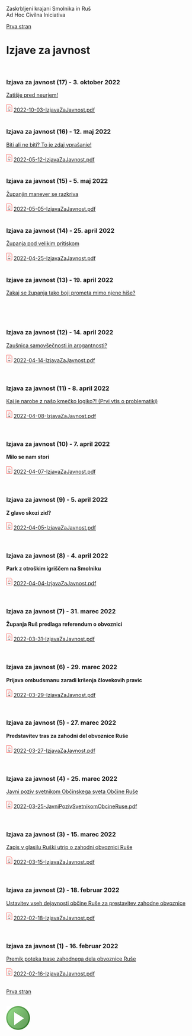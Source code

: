 
Zaskrbljeni krajani Smolnika in Ruš
<br/>
Ad Hoc Civilna Iniciativa 

[Prva stran](index.md)

# Izjave za javnost
<br/>


### Izjava za javnost (17) - 3. oktober 2022
[Zatišje pred neurjem!](./2022-10-03-IzjavaZaJavnost.md) 
<br/>
<br/>
![PDF](./pic/pdf16.png)
[2022-10-03-IzjavaZaJavnost.pdf](./pdf/2022-10-03-IzjavaZaJavnost.pdf)
<br/>
<br/>


### Izjava za javnost (16) - 12. maj 2022
[Biti ali ne biti? To je zdaj vprašanje!](./2022-05-12-IzjavaZaJavnost.md) 
<br/>
<br/>
![PDF](./pic/pdf16.png)
[2022-05-12-IzjavaZaJavnost.pdf](./pdf/2022-05-12-IzjavaZaJavnost.pdf)
<br/>
<br/>


### Izjava za javnost (15) - 5. maj 2022
[Županjin manever se razkriva](./2022-05-05-IzjavaZaJavnost.md) 
<br/>
<br/>
![PDF](./pic/pdf16.png)
[2022-05-05-IzjavaZaJavnost.pdf](./pdf/2022-05-05-IzjavaZaJavnost.pdf)
<br/>
<br/>


### Izjava za javnost (14) - 25. april 2022
[Županja pod velikim pritiskom](./2022-04-25-IzjavaZaJavnost.md) 
<br/>
<br/>
![PDF](./pic/pdf16.png)
[2022-04-25-IzjavaZaJavnost.pdf](./pdf/2022-04-25-IzjavaZaJavnost.pdf)
<br/>
<br/>


<!--  ### Odprto pismo predsedniku Nove Slovenije g. Mateju Toninu (14) - 20. april 2022  -->
<!--  [Odprto pismo Mateju Toninu](./2022-04-20-IzjavaZaJavnost.md)  -->
<!--  ![PDF](./pic/pdf16.png)  -->
<!--  [2022-04-20-OdprtoPismoMatejuToninu.pdf](./pdf/2022-04-20-OdprtoPismoMatejuToninu.pdf)   -->
<!--  <br/>  -->
<!--  <br/>  -->


### Izjave za javnost (13) - 19. april 2022
[Zakaj se županja tako boji prometa mimo njene hiše?](./2022-04-19-IzjavaZaJavnost.md) 
<br/>
<br/>
<!-- ![PDF](./pic/pdf16.png)   -->
<!-- [2022-04-14-IzjavaZaJavnost.pdf](./pdf/2022-04-14-IzjavaZaJavnost.pdf)	  -->
<br/>
<br/>


### Izjava za javnost (12) - 14. april 2022
[Zaušnica samovšečnosti in arogantnosti?](./2022-04-14-IzjavaZaJavnost.md) 
<br/>
<br/>
![PDF](./pic/pdf16.png)
[2022-04-14-IzjavaZaJavnost.pdf](./pdf/2022-04-14-IzjavaZaJavnost.pdf)	
<br/>
<br/>


### Izjava za javnost (11) - 8. april 2022
[Kaj je narobe z našo kmečko logiko?! (Prvi vtis o problematiki)](./index-prvi-vtis.md)
<br/>
<br/>
![PDF](./pic/pdf16.png)
[2022-04-08-IzjavaZaJavnost.pdf](./pdf/2022-04-08-IzjavaZaJavnost.pdf)	
<br/>
<br/>


### Izjava za javnost (10) - 7. april 2022
<!-- [Milo se nam stori](2022-04-07-IzjavaZaJavnost.md) -->
**Milo se nam stori**
<br/>
<br/>
![PDF](./pic/pdf16.png)
[2022-04-07-IzjavaZaJavnost.pdf](./pdf/2022-04-07-IzjavaZaJavnost.pdf)	
<br/>
<br/>


### Izjava za javnost (9) - 5. april 2022
<!-- [Z glavo skozi zid?](2022-04-05-IzjavaZaJavnost.md) -->
**Z glavo skozi zid?**
<br/>
<br/>
![PDF](./pic/pdf16.png)
[2022-04-05-IzjavaZaJavnost.pdf](./pdf/2022-04-05-IzjavaZaJavnost.pdf)	
<br/>
<br/>


### Izjava za javnost (8) - 4. april 2022
<!-- [Park z otroškim igriščem na Smolniku](2022-04-04-IzjavaZaJavnost.md) -->
**Park z otroškim igriščem na Smolniku**
<br/>
<br/>
![PDF](./pic/pdf16.png)
[2022-04-04-IzjavaZaJavnost.pdf](./pdf/2022-04-04-IzjavaZaJavnost.pdf)	
<br/>
<br/>


<!-- ### Odprto pismo (7.5) - 1. april 2022 -->
<!-- [Odprto pismo časniku Večer](2022-04-01-OdprtoPismo.md) -->
<!-- **Odprto pismo časniku Večer** -->
<!-- <br/> -->
<!-- <br/> -->
<!-- ![PDF](./pic/pdf16.png) -->
<!-- [2022-03-31-OdprtoPismo.pdf](./pdf/2022-03-31-OdprtoPismo.pdf)	 -->
<!-- <br/> -->
<!-- <br/> -->


### Izjava za javnost (7) - 31. marec 2022
<!-- [Županja Ruš predlaga referendum o obvoznici](2022-03-31-IzjavaZaJavnost.md) -->
**Županja Ruš predlaga referendum o obvoznici**
<br/>
<br/>
![PDF](./pic/pdf16.png)
[2022-03-31-IzjavaZaJavnost.pdf](./pdf/2022-03-31-IzjavaZaJavnost.pdf)	
<br/>
<br/>


### Izjava za javnost (6) - 29. marec 2022
<!-- [Prijava ombudsmanu zaradi kršenja človekovih pravic](2022-03-27-IzjavaZaJavnost.md) -->
**Prijava ombudsmanu zaradi kršenja človekovih pravic**
<br/>
<br/>
![PDF](./pic/pdf16.png)
[2022-03-29-IzjavaZaJavnost.pdf](./pdf/2022-03-29-IzjavaZaJavnost.pdf)	
<br/>
<br/>

### Izjava za javnost (5) - 27. marec 2022
<!-- [Predstavitev tras za zahodni del obvoznice Ruše](2022-03-27-IzjavaZaJavnost.md) -->
**Predstavitev tras za zahodni del obvoznice Ruše**
<br/>
<br/>
![PDF](./pic/pdf16.png)
[2022-03-27-IzjavaZaJavnost.pdf](./pdf/2022-03-27-IzjavaZaJavnost.pdf)	
<br/>
<br/>

### Izjava za javnost (4) - 25. marec 2022
[Javni poziv svetnikom Občinskega sveta Občine Ruše](2022-03-25-JavniPozivSvetnikomObcineRuse.md)
<br/>
<br/>
![PDF](./pic/pdf16.png)
[2022-03-25-JavniPozivSvetnikomObcineRuse.pdf](./pdf/2022-03-25-JavniPozivSvetnikomObcineRuse.pdf)	
<br/>
<br/>


### Izjava za javnost (3) - 15. marec 2022
[Zapis v glasilu Ruški utrip o zahodni obvoznici Ruše](2022-03-15-IzjavaZaJavnost.md)
<br/>
<br/>
![PDF](./pic/pdf16.png)
[2022-03-15-IzjavaZaJavnost.pdf](./pdf/2022-03-15-IzjavaZaJavnost.pdf)	
<br/>
<br/>

	
### Izjava za javnost (2) - 18. februar 2022
[Ustavitev vseh dejavnosti občine Ruše za prestavitev zahodne obvoznice](2022-02-18-IzjavaZaJavnost.md)
<br/>
<br/>
![PDF](./pic/pdf16.png)
[2022-02-18-IzjavaZaJavnost.pdf](./pdf/2022-02-18-IzjavaZaJavnost.pdf)	
<br/>
<br/>
	
### Izjava za javnost (1) - 16. februar 2022
[Premik poteka trase zahodnega dela obvoznice Ruše](2022-02-16-IzjavaZaJavnost.md)
<br/>
<br/>
![PDF](./pic/pdf16.png)
[2022-02-16-IzjavaZaJavnost.pdf](./pdf/2022-02-16-IzjavaZaJavnost.pdf)
<br/>
<br/>


[Prva stran](index.md)
<br/>
<br/>

![GIT](./pic/status_work_green_64x64.png)
